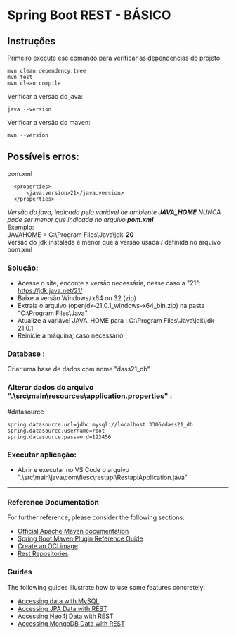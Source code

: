 # Spring Boot REST - BÁSICO

## Instruções 
Primeiro execute ese comando para verificar as dependencias do projeto:
```
mvn clean dependency:tree
mvn test
mvn clean compile
```

Verificar a versão do java:
```
java --version
```
Verificar a versão do maven:
```
mvn --version
```

## Possíveis erros:
pom.xml
```
  <properties>
      <java.version>21</java.version>
  </properties>
```
<i>Versão do java, indicada pela variável de ambiente <b>JAVA_HOME</b> NUNCA pode ser menor que indicada no arquivo <b>pom.xml</b></i><br />
Exemplo:<br />
JAVAHOME = C:\Program Files\Java\jdk-<b>20</b><br />
Versão do jdk instalada é menor que a versao usada / definida no arquivo pom.xml<br />

### Solução:
- Acesse o site, enconte a versão necessária, nesse caso a "21": https://jdk.java.net/21/
- Baixe a versão Windows / x64 ou 32 (zip) 
- Extraia o arquivo (openjdk-21.0.1_windows-x64_bin.zip) na pasta "C:\Program Files\Java"
- Atualize a variável JAVA_HOME para : C:\Program Files\Java\jdk\jdk-21.0.1
- Reinicie a máquina, caso necessário



### Database :
Criar uma base de dados com nome "dass21_db"


### Alterar dados do arquivo ".\src\main\resources\application.properties" :
#datasource
```
spring.datasource.url=jdbc:mysql://localhost:3306/dass21_db
spring.datasource.username=root
spring.datasource.password=123456
```

### Executar aplicação:
* Abrir e executar no VS Code  o arquivo ".\src\main\java\com\fiesc\restapi\RestapiApplication.java"


----------------------------------------------------------------




### Reference Documentation
For further reference, please consider the following sections:

* [Official Apache Maven documentation](https://maven.apache.org/guides/index.html)
* [Spring Boot Maven Plugin Reference Guide](https://docs.spring.io/spring-boot/docs/3.2.0/maven-plugin/reference/html/)
* [Create an OCI image](https://docs.spring.io/spring-boot/docs/3.2.0/maven-plugin/reference/html/#build-image)
* [Rest Repositories](https://docs.spring.io/spring-boot/docs/3.2.0/reference/htmlsingle/index.html#howto.data-access.exposing-spring-data-repositories-as-rest)

### Guides
The following guides illustrate how to use some features concretely:

* [Accessing data with MySQL](https://spring.io/guides/gs/accessing-data-mysql/)
* [Accessing JPA Data with REST](https://spring.io/guides/gs/accessing-data-rest/)
* [Accessing Neo4j Data with REST](https://spring.io/guides/gs/accessing-neo4j-data-rest/)
* [Accessing MongoDB Data with REST](https://spring.io/guides/gs/accessing-mongodb-data-rest/)


